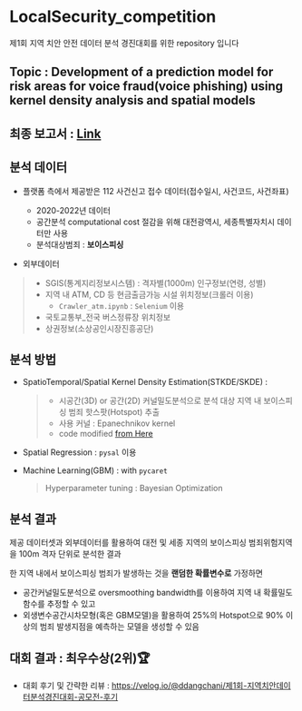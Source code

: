 # LocalSecurity_competition
제1회 지역 치안 안전 데이터 분석 경진대회를 위한 repository 입니다

## Topic : Development of a prediction model for risk areas for voice fraud(voice phishing) using kernel density analysis and spatial models

## 최종 보고서 : [Link](https://github.com/ddangchani/LocalSecurity_competition/blob/main/%E1%84%87%E1%85%A9%E1%84%80%E1%85%A9%E1%84%89%E1%85%A5_github.pdf)

## 분석 데이터
- 플랫폼 측에서 제공받은 112 사건신고 접수 데이터(접수일시, 사건코드, 사건좌표)
  - 2020-2022년 데이터
  - 공간분석 computational cost 절감을 위해 대전광역시, 세종특별자치시 데이터만 사용
  - 분석대상범죄 : **보이스피싱**

- 외부데이터
> - SGIS(통계지리정보시스템) : 격자별(1000m) 인구정보(연령, 성별)
> - 지역 내 ATM, CD 등 현금출금가능 시설 위치정보(크롤러 이용)
>   - `Crawler_atm.ipynb` : `Selenium` 이용
> - 국토교통부_전국 버스정류장 위치정보
> - 상권정보(소상공인시장진흥공단)

## 분석 방법
- SpatioTemporal/Spatial Kernel Density Estimation(STKDE/SKDE) : 
  > - 시공간(3D) or 공간(2D) 커널밀도분석으로 분석 대상 지역 내 보이스피싱 범죄 핫스팟(Hotspot) 추출
  > - 사용 커널 : Epanechnikov kernel
  > - code modified [from Here](https://github.com/alexandster/densitySpaceTime)

- Spatial Regression : `pysal` 이용
- Machine Learning(GBM) : with `pycaret`
  > Hyperparameter tuning : Bayesian Optimization

## 분석 결과
제공 데이터셋과 외부데이터를 활용하여 대전 및 세종 지역의 보이스피싱 범죄위험지역을 100m 격자 단위로 분석한 결과</br>

한 지역 내에서 보이스피싱 범죄가 발생하는 것을 **랜덤한 확률변수로** 가정하면
- 공간커널밀도분석으로 oversmoothing bandwidth를 이용하여 지역 내 확률밀도함수를 추정할 수 있고
- 외생변수공간시차모형(혹은 GBM모델)을 활용하여 25%의 Hotspot으로 90% 이상의 범죄 발생지점을 예측하는 모델을 생성할 수 있음

## 대회 결과 : 최우수상(2위)🏆
- 대회 후기 및 간략한 리뷰 : https://velog.io/@ddangchani/제1회-지역치안데이터분석경진대회-공모전-후기
